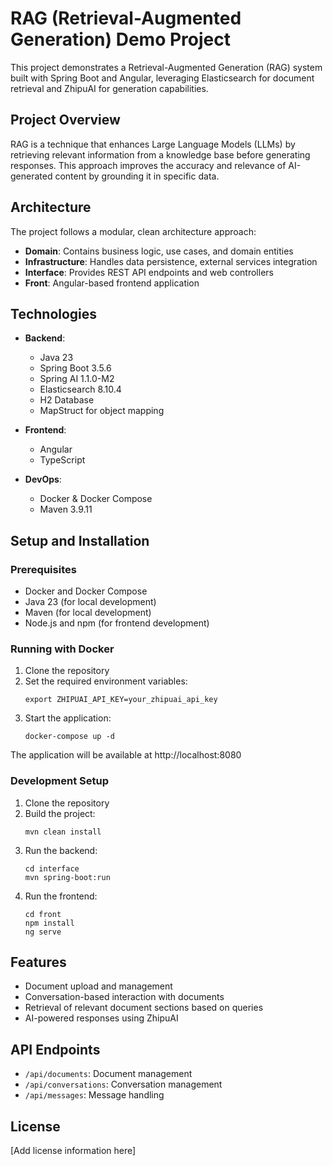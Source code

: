 # RAG (Retrieval-Augmented Generation) Demo Project

This project demonstrates a Retrieval-Augmented Generation (RAG) system built with Spring Boot and Angular, leveraging Elasticsearch for document retrieval and ZhipuAI for generation capabilities.

## Project Overview

RAG is a technique that enhances Large Language Models (LLMs) by retrieving relevant information from a knowledge base before generating responses. This approach improves the accuracy and relevance of AI-generated content by grounding it in specific data.

## Architecture

The project follows a modular, clean architecture approach:

- **Domain**: Contains business logic, use cases, and domain entities
- **Infrastructure**: Handles data persistence, external services integration
- **Interface**: Provides REST API endpoints and web controllers
- **Front**: Angular-based frontend application

## Technologies

- **Backend**:
  - Java 23
  - Spring Boot 3.5.6
  - Spring AI 1.1.0-M2
  - Elasticsearch 8.10.4
  - H2 Database
  - MapStruct for object mapping

- **Frontend**:
  - Angular
  - TypeScript

- **DevOps**:
  - Docker & Docker Compose
  - Maven 3.9.11

## Setup and Installation

### Prerequisites
- Docker and Docker Compose
- Java 23 (for local development)
- Maven (for local development)
- Node.js and npm (for frontend development)

### Running with Docker

1. Clone the repository
2. Set the required environment variables:
   ```
   export ZHIPUAI_API_KEY=your_zhipuai_api_key
   ```
3. Start the application:
   ```
   docker-compose up -d
   ```

The application will be available at http://localhost:8080

### Development Setup

1. Clone the repository
2. Build the project:
   ```
   mvn clean install
   ```
3. Run the backend:
   ```
   cd interface
   mvn spring-boot:run
   ```
4. Run the frontend:
   ```
   cd front
   npm install
   ng serve
   ```

## Features

- Document upload and management
- Conversation-based interaction with documents
- Retrieval of relevant document sections based on queries
- AI-powered responses using ZhipuAI

## API Endpoints

- `/api/documents`: Document management
- `/api/conversations`: Conversation management
- `/api/messages`: Message handling

## License

[Add license information here]